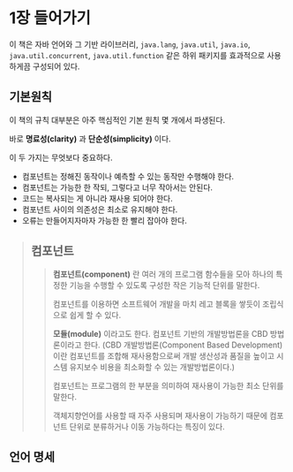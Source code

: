 # 1장 들어가기
이 책은 자바 언어와 그 기반 라이브러리, ```java.lang```, ```java.util```, ```java.io```, ```java.util.concurrent```, ```java.util.function``` 같은 하위 패키지를 효과적으로 사용하게끔 구성되어 있다.

## 기본원칙
이 책의 규칙 대부분은 아주 핵심적인 기본 원칙 몇 개에서 파생된다.

바로 **명료성(clarity)** 과 **단순성(simplicity)** 이다.

이 두 가지는 무엇보다 중요하다.

* 컴포넌트는 정해진 동작이나 예측할 수 있는 동작만 수행해야 한다.
* 컴포넌트는 가능한 한 작되, 그렇다고 너무 작아서는 안된다.
* 코드는 복사되는 게 아니라 재사용 되어야 한다.
* 컴포넌트 사이의 의존성은 최소로 유지해야 한다.
* 오류는 만들어지자마자 가능한 한 빨리 잡아야 한다.

> ## 컴포넌트
> > **컴포넌트(component)** 란 여러 개의 프로그램 함수들을 모아 하나의 특정한 기능을 수행할 수 있도록 구성한 작은 기능적 단위를 말한다.
> > 
> > 컴포넌트를 이용하면 소프트웨어 개발을 마치 레고 블록을 쌓듯이 조립식으로 쉽게 할 수 있다.
> > 
> > **모듈(module)** 이라고도 한다. 컴포넌트 기반의 개발방법론을 CBD 방법론이라고 한다. (CBD 개발방법론(Component Based Development)이란 컴포넌트를 조합해 재사용함으로써 개발 생산성과 품질을 높이고 시스템 유지보수 비용을 최소화할 수 있는 개발방법론이다.)
> > 
> > 컴포넌트는 프로그램의 한 부분을 의미하여 재사용이 가능한 최소 단위를 말한다.
> > 
> > 객체지향언어를 사용할 때 자주 사용되며 재사용이 가능하기 때문에 컴포넌트 단위로 분류하거나 이동 가능하다는 특징이 있다.

## 언어 명세
